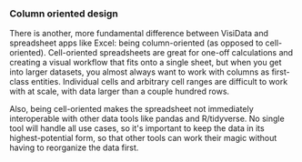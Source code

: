 ### Column oriented design
There is another, more fundamental difference between VisiData and spreadsheet apps like Excel: being column-oriented (as opposed to cell-oriented). Cell-oriented spreadsheets are great for one-off calculations and creating a visual workflow that fits onto a single sheet, but when you get into larger datasets, you almost always want to work with columns as first-class entities. Individual cells and arbitrary cell ranges are difficult to work with at scale, with data larger than a couple hundred rows.

Also, being cell-oriented makes the spreadsheet not immediately interoperable with other data tools like pandas and R/tidyverse. No single tool will handle all use cases, so it's important to keep the data in its highest-potential form, so that other tools can work their magic without having to reorganize the data first.
